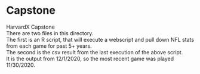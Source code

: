 # Capstone
HarvardX Capstone <br>
There are two files in this directory. <br>
The first is an R script, that will execute a webscript and pull down NFL stats from each game for past 5+ years. <br>
The second is the csv result from the last execution of the above script. <br>
It is the output from 12/1/2020, so the most recent game was played 11/30/2020. <br>
